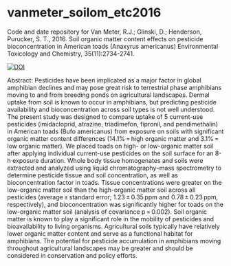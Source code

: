 # vanmeter_soilom_etc2016
Code and date repository for Van Meter, R.J.; Glinski, D.; Henderson, Purucker, S. T., 2016. Soil organic matter content effects on pesticide bioconcentration in American toads (Anaxyrus americanus) Environmental Toxicology and Chemistry, 35(11):2734-2741.

[![DOI](https://zenodo.org/badge/31033635.svg)](https://zenodo.org/badge/latestdoi/31033635)

Abstract: Pesticides have been implicated as a major factor in global amphibian declines and may pose great risk to terrestrial phase amphibians moving to and from breeding ponds on agricultural landscapes. Dermal uptake from soil is known to occur in amphibians, but predicting pesticide availability and bioconcentration across soil types is not well understood. The present study was designed to compare uptake of 5 current-use pesticides (imidacloprid, atrazine, triadimefon, fipronil, and pendimethalin) in American toads (Bufo americanus) from exposure on soils with significant organic matter content differences (14.1% = high organic matter and 3.1% = low organic matter). We placed toads on high- or low-organic matter soil after applying individual current-use pesticides on the soil surface for an 8-h exposure duration. Whole body tissue homogenates and soils were extracted and analyzed using liquid chromatography–mass spectrometry to determine pesticide tissue and soil concentration, as well as bioconcentration factor in toads. Tissue concentrations were greater on the low-organic matter soil than the high-organic matter soil across all pesticides (average ± standard error; 1.23 ± 0.35 ppm and 0.78 ± 0.23 ppm, respectively), and bioconcentration was significantly higher for toads on the low-organic matter soil (analysis of covariance p = 0.002). Soil organic matter is known to play a significant role in the mobility of pesticides and bioavailability to living organisms. Agricultural soils typically have relatively lower organic matter content and serve as a functional habitat for amphibians. The potential for pesticide accumulation in amphibians moving throughout agricultural landscapes may be greater and should be considered in conservation and policy efforts.
